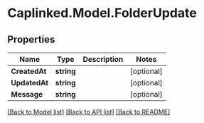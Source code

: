 # Caplinked.Model.FolderUpdate
## Properties

Name | Type | Description | Notes
------------ | ------------- | ------------- | -------------
**CreatedAt** | **string** |  | [optional] 
**UpdatedAt** | **string** |  | [optional] 
**Message** | **string** |  | [optional] 

[[Back to Model list]](../README.md#documentation-for-models) [[Back to API list]](../README.md#documentation-for-api-endpoints) [[Back to README]](../README.md)

